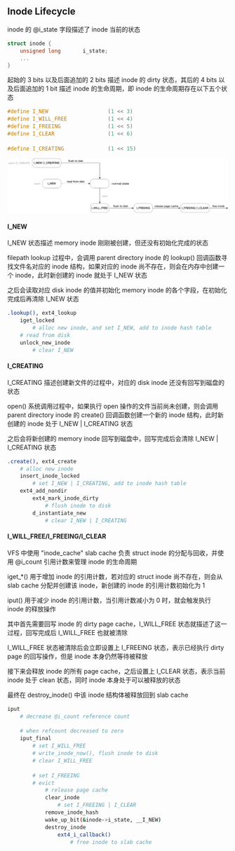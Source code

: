 ## Inode Lifecycle


inode 的 @i_state 字段描述了 inode 当前的状态

```c
struct inode {
	unsigned long		i_state;
	...
}
```

起始的 3 bits 以及后面追加的 2 bits 描述 inode 的 dirty 状态，其后的 4 bits 以及后面追加的 1 bit 描述 inode 的生命周期，即 inode 的生命周期存在以下五个状态

```c
#define I_NEW                   (1 << 3)
#define I_WILL_FREE             (1 << 4)
#define I_FREEING               (1 << 5)
#define I_CLEAR                 (1 << 6)

#define I_CREATING              (1 << 15)
```

![inode_lifecycle](media/15931384505033/inode_lifecycle.jpg)


#### I_NEW

I_NEW 状态描述 memory inode 刚刚被创建，但还没有初始化完成的状态

filepath lookup 过程中，会调用 parent directory inode 的 lookup() 回调函数寻找文件名对应的 inode 结构，如果对应的 inode 尚不存在，则会在内存中创建一个 inode，此时新创建的 inode 就处于 I_NEW 状态

之后会读取对应 disk inode 的值并初始化 memory inode 的各个字段，在初始化完成后再清除 I_NEW 状态

```sh
.lookup(), ext4_lookup
    iget_locked
        # alloc new inode, and set I_NEW, add to inode hash table
    # read from disk
    unlock_new_inode
        # clear I_NEW
```


#### I_CREATING

I_CREATING 描述创建新文件的过程中，对应的 disk inode 还没有回写到磁盘的状态

open() 系统调用过程中，如果执行 open 操作的文件当前尚未创建，则会调用 parent directory inode 的 create() 回调函数创建一个新的 inode 结构，此时新创建的 inode 处于 I_NEW | I_CREATING 状态

之后会将新创建的 memory inode 回写到磁盘中，回写完成后会清除 I_NEW | I_CREATING 状态

```sh
.create(), ext4_create
    # alloc new inode
    insert_inode_locked
        # set I_NEW | I_CREATING, add to inode hash table
    ext4_add_nondir
        ext4_mark_inode_dirty
            # flush inode to disk
        d_instantiate_new
            # clear I_NEW | I_CREATING
```


#### I_WILL_FREE/I_FREEING/I_CLEAR

VFS 中使用 "inode_cache" slab cache 负责 struct inode 的分配与回收，并使用 @i_count 引用计数来管理 inode 的生命周期

iget_*() 用于增加 inode 的引用计数，若对应的 struct inode 尚不存在，则会从 slab cache 分配并创建该 inode，新创建的 inode 的引用计数初始化为 1

iput() 用于减少 inode 的引用计数，当引用计数减小为 0 时，就会触发执行 inode 的释放操作

其中首先需要回写 inode 的 dirty page cache，I_WILL_FREE 状态就描述了这一过程，回写完成后 I_WILL_FREE 也就被清除

I_WILL_FREE 状态被清除后会立即设置上 I_FREEING 状态，表示已经执行 dirty page 的回写操作，但是 inode 本身仍然等待被释放

接下来会释放 inode 的所有 page cache，之后设置上 I_CLEAR 状态，表示当前 inode 处于 clean 状态，同时 inode 本身处于可以被释放的状态

最终在 destroy_inode() 中该 inode 结构体被释放回到 slab cache

```sh
iput
    # decrease @i_count reference count
    
    # when refcount decreased to zero
    iput_final 
        # set I_WILL_FREE
        # write_inode_now(), flush inode to disk
        # clear I_WILL_FREE
         
        # set I_FREEING
        # evict
            # release page cache
            clear_inode
                # set I_FREEING | I_CLEAR
            remove_inode_hash
            wake_up_bit(&inode->i_state, __I_NEW)
            destroy_inode
                ext4_i_callback()
                    # free inode to slab cache
```


